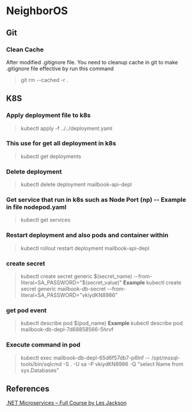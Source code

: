 # NeighborOS

## Git
### Clean Cache
After modified .gitignore file. You need to cleanup cache in git to make .gitignore file effective by run this command 
> git rm --cached -r .


## K8S
### Apply deployment file to k8s
> kubectl apply -f ../../deployment.yaml

### This use for get all deployment in k8s
> kubectl get deployments

### Delete deployment
> kubectl delete deployment mailbook-api-depl

### Get service that run in k8s such as Node Port (np) -- Example in file nodepod.yaml
> kubectl get services

### Restart deployment and also pods and container within
> kubectl rollout restart deployment mailbook-api-depl

### create secret
> kubectl create secret generic $(secret_name) --from-literal=SA_PASSWORD="$(secret_value)"
**Example**
> kubectl create secret generic mailbook-db-secret --from-literal=SA_PASSWORD="vkiydKN8986"

### get pod event
> kubectl describe pod $(pod_name)
**Example**
> kubectl describe pod mailbook-db-depl-7d68858566-5hrvf

### Execute command in pod
> kubectl exec mailbook-db-depl-65d6f57db7-p6lnf -- /opt/mssql-tools/bin/sqlcmd -S . -U sa -P vkiydKN8986 -Q "select Name from sys.Databases"

## References
[.NET Microservices – Full Course by Les Jackson](https://www.youtube.com/watch?v=DgVjEo3OGBI)